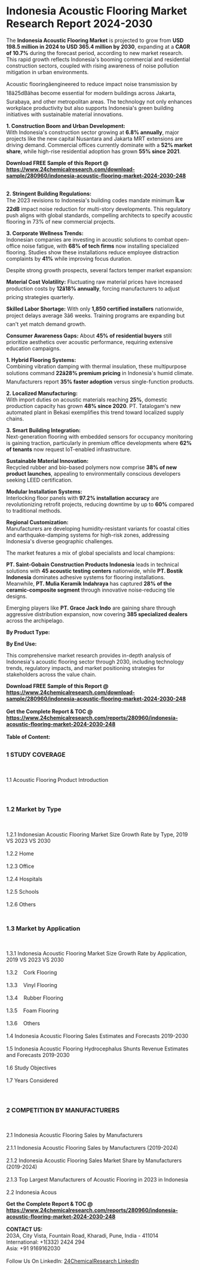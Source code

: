 <h1>Indonesia Acoustic Flooring   Market Research Report 2024-2030</h1><p>The <strong>Indonesia Acoustic Flooring Market</strong> is projected to grow from <strong>USD 198.5 million in 2024 to USD 365.4 million by 2030</strong>, expanding at a <strong>CAGR of 10.7%</strong> during the forecast period, according to new market research. This rapid growth reflects Indonesia's booming commercial and residential construction sectors, coupled with rising awareness of noise pollution mitigation in urban environments.</p><p>Acoustic flooringâengineered to reduce impact noise transmission by 18â25dBâhas become essential for modern buildings across Jakarta, Surabaya, and other metropolitan areas. The technology not only enhances workplace productivity but also supports Indonesia's green building initiatives with sustainable material innovations.</p><p><strong>1. Construction Boom and Urban Development:</strong><br>
With Indonesia's construction sector growing at <strong>6.8% annually</strong>, major projects like the new capital Nusantara and Jakarta MRT extensions are driving demand. Commercial offices currently dominate with a <strong>52% market share</strong>, while high-rise residential adoption has grown <strong>55% since 2021</strong>.</p><div><b>Download FREE Sample of this Report @ 
            <a href="https://www.24chemicalresearch.com/download-sample/280960/indonesia-acoustic-flooring-market-2024-2030-248">
            https://www.24chemicalresearch.com/download-sample/280960/indonesia-acoustic-flooring-market-2024-2030-248</a></b></div><br><p><strong>2. Stringent Building Regulations:</strong><br>
The 2023 revisions to Indonesia's building codes mandate minimum <strong>ÎLw 22dB</strong> impact noise reduction for multi-story developments. This regulatory push aligns with global standards, compelling architects to specify acoustic flooring in 73% of new commercial projects.</p><p><strong>3. Corporate Wellness Trends:</strong><br>
Indonesian companies are investing in acoustic solutions to combat open-office noise fatigue, with <strong>68% of tech firms</strong> now installing specialized flooring. Studies show these installations reduce employee distraction complaints by <strong>41%</strong> while improving focus duration.</p><p>Despite strong growth prospects, several factors temper market expansion:</p><p><strong>Material Cost Volatility:</strong> Fluctuating raw material prices have increased production costs by <strong>12â18% annually</strong>, forcing manufacturers to adjust pricing strategies quarterly.</p><p><strong>Skilled Labor Shortage:</strong> With only <strong>1,850 certified installers</strong> nationwide, project delays average 3â6 weeks. Training programs are expanding but can't yet match demand growth.</p><p><strong>Consumer Awareness Gaps:</strong> About <strong>45% of residential buyers</strong> still prioritize aesthetics over acoustic performance, requiring extensive education campaigns.</p><p><strong>1. Hybrid Flooring Systems:</strong><br>
Combining vibration damping with thermal insulation, these multipurpose solutions command <strong>22â28% premium pricing</strong> in Indonesia's humid climate. Manufacturers report <strong>35% faster adoption</strong> versus single-function products.</p><p><strong>2. Localized Manufacturing:</strong><br>
With import duties on acoustic materials reaching <strong>25%</strong>, domestic production capacity has grown <strong>48% since 2020</strong>. PT. Tatalogam's new automated plant in Bekasi exemplifies this trend toward localized supply chains.</p><p><strong>3. Smart Building Integration:</strong><br>
Next-generation flooring with embedded sensors for occupancy monitoring is gaining traction, particularly in premium office developments where <strong>62% of tenants</strong> now request IoT-enabled infrastructure.</p><p><strong>Sustainable Material Innovation:</strong><br>
	Recycled rubber and bio-based polymers now comprise <strong>38% of new product launches</strong>, appealing to environmentally conscious developers seeking LEED certification.</p><p><strong>Modular Installation Systems:</strong><br>
	Interlocking floor panels with <strong>97.2% installation accuracy</strong> are revolutionizing retrofit projects, reducing downtime by up to <strong>60%</strong> compared to traditional methods.</p><p><strong>Regional Customization:</strong><br>
	Manufacturers are developing humidity-resistant variants for coastal cities and earthquake-damping systems for high-risk zones, addressing Indonesia's diverse geographic challenges.</p><p>The market features a mix of global specialists and local champions:</p><p><strong>PT. Saint-Gobain Construction Products Indonesia</strong> leads in technical solutions with <strong>45 acoustic testing centers</strong> nationwide, while <strong>PT. Bostik Indonesia</strong> dominates adhesive systems for flooring installations. Meanwhile, <strong>PT. Mulia Keramik Indahraya</strong> has captured <strong>28% of the ceramic-composite segment</strong> through innovative noise-reducing tile designs.</p><p>Emerging players like <strong>PT. Grace Jack Indo</strong> are gaining share through aggressive distribution expansion, now covering <strong>385 specialized dealers</strong> across the archipelago.</p><p><strong>By Product Type:</strong></p><p><strong>By End Use:</strong></p><p>This comprehensive market research provides in-depth analysis of Indonesia's acoustic flooring sector through 2030, including technology trends, regulatory impacts, and market positioning strategies for stakeholders across the value chain.</p><div><b>Download FREE Sample of this Report @ 
            <a href="https://www.24chemicalresearch.com/download-sample/280960/indonesia-acoustic-flooring-market-2024-2030-248">
            https://www.24chemicalresearch.com/download-sample/280960/indonesia-acoustic-flooring-market-2024-2030-248</a></b></div><br><div><b>Get the Complete Report & TOC @ 
            <a href="https://www.24chemicalresearch.com/reports/280960/indonesia-acoustic-flooring-market-2024-2030-248">
            https://www.24chemicalresearch.com/reports/280960/indonesia-acoustic-flooring-market-2024-2030-248</a></b></div><br>
            <b>Table of Content:</b><p><h2><span style="font-size:16px"><strong>1 STUDY COVERAGE</strong></span></h2><br />
<p>1.1 Acoustic Flooring   Product Introduction</p><br />
<h2><span style="font-size:16px"><strong>1.2 Market by Type</strong></span></h2><br />
<p>1.2.1 Indonesian Acoustic Flooring   Market Size Growth Rate by Type, 2019 VS 2023 VS 2030<br /><br />
1.2.2 Home&nbsp;&nbsp; &nbsp;<br /><br />
1.2.3 Office<br /><br />
1.2.4 Hospitals<br /><br />
1.2.5 Schools<br /><br />
1.2.6 Others<br /><br />
<h2><span style="font-size:16px"><strong>1.3 Market by Application</strong></span></h2><br />
<p>1.3.1 Indonesia Acoustic Flooring   Market Size Growth Rate by Application, 2019 VS 2023 VS 2030<br /><br />
1.3.2&nbsp;&nbsp; &nbsp;Cork Flooring<br /><br />
1.3.3&nbsp;&nbsp; &nbsp;Vinyl Flooring<br /><br />
1.3.4&nbsp;&nbsp; &nbsp;Rubber Flooring<br /><br />
1.3.5&nbsp;&nbsp; &nbsp;Foam Flooring<br /><br />
1.3.6&nbsp;&nbsp; &nbsp;Others<br /><br />
1.4 Indonesia Acoustic Flooring   Sales Estimates and Forecasts 2019-2030<br /><br />
1.5 Indonesia Acoustic Flooring   Hydrocephalus Shunts Revenue Estimates and Forecasts 2019-2030<br /><br />
1.6 Study Objectives<br /><br />
1.7 Years Considered</p><br />
<h2><span style="font-size:16px"><strong>2 COMPETITION BY MANUFACTURERS</strong></span></h2><br />
<p>2.1 Indonesia Acoustic Flooring   Sales by Manufacturers<br /><br />
2.1.1 Indonesia Acoustic Flooring   Sales by Manufacturers (2019-2024)<br /><br />
2.1.2 Indonesia Acoustic Flooring   Sales Market Share by Manufacturers (2019-2024)<br /><br />
2.1.3 Top Largest Manufacturers of Acoustic Flooring   in 2023 in Indonesia<br /><br />
2.2 Indonesia Acous</p><div><b>Get the Complete Report & TOC @ 
            <a href="https://www.24chemicalresearch.com/reports/280960/indonesia-acoustic-flooring-market-2024-2030-248">
            https://www.24chemicalresearch.com/reports/280960/indonesia-acoustic-flooring-market-2024-2030-248</a></b></div><br><b>CONTACT US:</b><br>
            203A, City Vista, Fountain Road, Kharadi, Pune, India - 411014<br>
            International: +1(332) 2424 294<br>
            Asia: +91 9169162030 <br><br>
            Follow Us On LinkedIn: <a href="https://www.linkedin.com/company/24chemicalresearch/">24ChemicalResearch LinkedIn</a>
